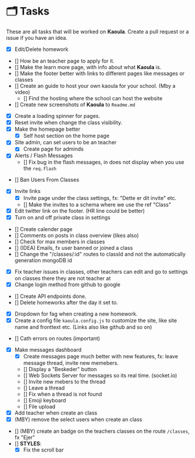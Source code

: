 # 🗂 Tasks

These are all tasks that will be worked on **Kaoula**. Create a pull request or a issue if you have an idea.

-   [x] Edit/Delete homework
-   [] How be an teacher page to apply for it.
-   [] Make the learn more page, with info about what **Kaoula** is.
-   [] Make the footer better with links to different pages like messages or classes
-   [] Create an guide to host your own kaoula for your school. (Mby a video)
    -   [] Find the hosting where the school can host the website
-   [] Create new screenshots of **Kaoula** to `Readme.md`
-   [x] Create a loading spinner for pages.
-   [x] Reset invite when change the class visibility.
-   [x] Make the homepage better
    -   [x] Self host section on the home page
-   [x] Site admin, can set users to be an teacher
    -   [x] Create page for adminds
-   [x] Alerts / Flash Messages
    -   [] Fix bug in the flash messages, in does not display when you use the `req.flash`
-   [] Ban Users From Classes
-   [x] Invite links
    -   [x] Invite page under the class settings, fx: "Dette er dit invite" etc.
    -   [] Make the invites to a schema where we use the ref "Class"
-   [x] Edit twitter link on the footer. (HR line could be better)
-   [x] Turn on and off private class in settings
-   [] Create calender page
-   [] Comments on posts in class overview (likes also)
-   [] Check for max members in classes
-   [] (IDEA) Emails, fx user banned or joined a class
-   [] Change the "/classes/:id" routes to classId and not the automatically generation mongoDB id
-   [x] Fix teacher issues in classes, other teachers can edit and go to settings on classes there they are not teacher at
-   [x] Change login method from github to google
-   [] Create API endpoints done.
-   [] Delete homeworks after the day it set to.
-   [x] Dropdown for fag when creating a new homework.
-   [x] Create a config file `kaoula.config.js` to customize the site, like site name and fronttext etc. (Links also like github and so on)
-   [] Cath errors on routes (important)
-   [x] Make messages dashboard
    -   [x] Create messages page much better with new features, fx: leave message thread, invite new memebers.
    -   [] Display a "Beskeder" button
    -   [] Web Sockets Server for messages so its real time. (socket.io)
    -   [] Invite new mebers to the thread
    -   [] Leave a thread
    -   [] Fix when a thread is not found
    -   [] Emoji keyboard
    -   [] File upload
-   [x] Add teacher when create an class
-   [x] (MBY) remove the select users when create an class
-   [] (MBY) create an badge on the teachers classes on the route `/classes`, fx "Ejer"
-   [] **STYLES**:
    -   [x] Fix the scroll bar
